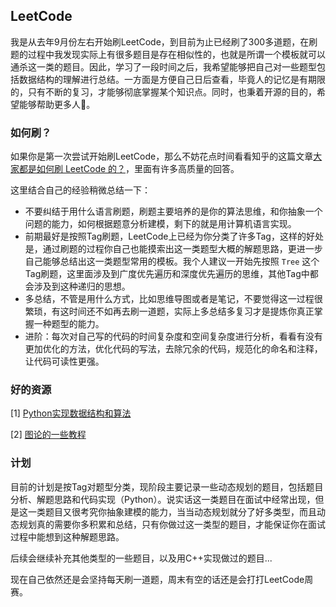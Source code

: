 ## LeetCode  

我是从去年9月份左右开始刷LeetCode，到目前为止已经刷了300多道题，在刷题的过程中我发现实际上有很多题目是存在相似性的，也就是所谓一个模板就可以通杀这一类的题目。因此，学习了一段时间之后，我希望能够把自己对一些题型包括数据结构的理解进行总结。一方面是方便自己日后查看，毕竟人的记忆是有期限的，只有不断的复习，才能够彻底掌握某个知识点。同时，也秉着开源的目的，希望能够帮助更多人:sparkling_heart:。

### 如何刷？

如果你是第一次尝试开始刷LeetCode，那么不妨花点时间看看知乎的这篇文章[大家都是如何刷 LeetCode 的？](https://www.zhihu.com/question/280279208/answer/510354868)，里面有许多高质量的回答。

这里结合自己的经验稍微总结一下：

- 不要纠结于用什么语言刷题，刷题主要培养的是你的算法思维，和你抽象一个问题的能力，如何根据题意分析建模，剩下的就是用计算机语言实现。
- 前期最好是按照Tag刷题，LeetCode上已经为你分类了许多Tag，这样的好处是，通过刷题的过程你自己也能摸索出这一类题型大概的解题思路，更进一步自己能够总结出这一类题型常用的模板。我个人建议一开始先按照 `Tree` 这个Tag刷题，这里面涉及到广度优先遍历和深度优先遍历的思维，其他Tag中都会涉及到这种递归的思想。
- 多总结，不管是用什么方式，比如思维导图或者是笔记，不要觉得这一过程很繁琐，有这时间还不如再去刷一道题，实际上多总结多复习才是提炼你真正掌握一种题型的能力。
- 进阶：每次对自己写的代码的时间复杂度和空间复杂度进行分析，看看有没有更加优化的方法，优化代码的写法，去除冗余的代码，规范化的命名和注释，让代码可读性更强。

### 好的资源

[1] [Python实现数据结构和算法](https://github.com/TheAlgorithms/Python)

[2] [图论的一些教程](https://www.hackerearth.com/zh/practice/algorithms/graphs/minimum-spanning-tree/tutorial/)

### 计划

目前的计划是按Tag对题型分类，现阶段主要记录一些动态规划的题目，包括题目分析、解题思路和代码实现（Python）。说实话这一类题目在面试中经常出现，但是这一类题目又很考究你抽象建模的能力，当当动态规划就分了好多类型，而且动态规划真的需要你多积累和总结，只有你做过这一类型的题目，才能保证你在面试过程中能想到这种解题思路。

后续会继续补充其他类型的一些题目，以及用C++实现做过的题目...

现在自己依然还是会坚持每天刷一道题，周末有空的话还是会打打LeetCode周赛。


